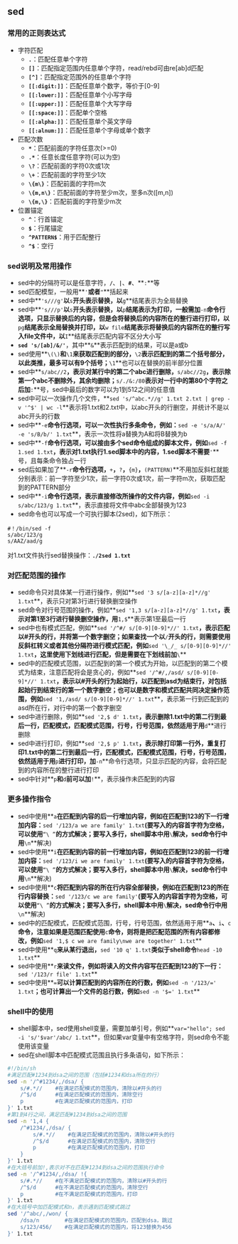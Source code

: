 ## sed
### 常用的正则表达式
+ 字符匹配  
    + **`.`**：匹配任意单个字符  
    + **`[]`**：匹配指定范围内任意单个字符，read/rebd可由re[ab]d匹配  
    + **`[^]`**：匹配指定范围外的任意单个字符  
    + **`[[:digit:]]`**：匹配任意单个数字，等价于[0-9]  
    + **`[[:lower:]]`**：匹配任意单个小写字母  
    + **`[[:upper:]]`**：匹配任意单个大写字母  
    + **`[[:space:]]`**：匹配单个空格  
    + **`[[:alpha:]]`**：匹配任意单个英文字母  
    + **`[[:alnum:]]`**：匹配任意单个字母或单个数字  
+ 匹配次数  
    + **`*`**：匹配前面的字符任意次(>=0)  
    + **`.*`**：任意长度任意字符(可以为空)  
    + **`\?`**：匹配前面的字符0次或1次  
    + **`\+`**：匹配前面的字符至少1次  
    + **`\{m\}`**：匹配前面的字符m次  
    + **`\{m,n\}`**：匹配前面的字符至少m次，至多n次([m,n])  
    + **`\{m,\}`**：匹配前面的字符至少m次  
+ 位置锚定  
    + **`^`**：行首锚定  
    + **`$`**：行尾锚定  
    + **`^PATTERN$`**：用于匹配整行  
    + **`^$`**：空行  

### sed说明及常用操作
+ sed中的分隔符可以是任意字符，**`/`**、**`|`**、**`#`**、**`:`**等  
+ sed匹配模型，一般用**`'`**或者**`"`**括起来  
+ sed中**`'s///g'`**以**`s`**开头表示替换，以**`g`**结尾表示为全局替换  
+ sed中**`'s///p'`**以**`s`**开头表示替换，以**`p`**结尾表示为打印，一般需加**`-n`**命令行选项，只显示替换后的内容，但是会将替换后的内容所在的整行进行打印，以**`pg`**结尾表示全局替换并打印，以**`w file`**结尾表示将替换后的内容所在的整行写入file文件中，以**`I`**结尾表示匹配内容不区分大小写  
+ **`sed 's/[ab]/&/'`**，其中**`&`**表示匹配到的结果，可以是a或b  
+ sed使用**`\(\)`**和**`\1`**来获取匹配到的部分，**`\2`**表示匹配到的第二个括号部分，以此类推，最多可以有9个括号；**`\1`**也可以在替换的前半部分位置  
+ sed中**`s/abc//2`**，表示对某行中的第二个abc进行删除，**`s/abc//2g`**，表示除第一个abc不删除外，其余均删除；**`s/./&:/80`**表示对一行中的第80个字符之后加**`:`**号，sed中最后的数字可以为1到512之间的任意值  
+ sed中可以一次操作几个文件，**`sed 's/^abc.*//g' 1.txt 2.txt | grep -v '^$' | wc -l`**表示将1.txt和2.txt中，以abc开头的行删空，并统计不是以abc开头的行数  
+ sed中**`-e`**命令行选项，可以一次性执行多条命令，例如：**`sed -e 's/a/A/' -e 's/B/b/' 1.txt`**，表示一次性将a替换为A和将B替换为b  
+ sed中**`-f`**命令行选项，可以接由多个sed命令组成的脚本文件，例如**`sed -f 1.sed 1.txt`**，表示对1.txt执行1.sed脚本中的内容，1.sed脚本不需要**`'`**号，且每条命令独占一行  
+ sed后如果加了**`-r`**命令行选项，**`+`**，**`?`**，**`{m}`**，**`(PATTERN)`**不用加反斜杠就能分别表示：前一字符至少1次，前一字符0次或1次，前一字符m次，获取匹配到的PATTERN部分  
+ sed中**`-i`**命令行选项，表示直接修改所操作的文件内容，例如**`sed -i s/abc/123/g 1.txt`**，表示直接将文件中abc全部替换为123  
+ sed命令也可以写成一个可执行脚本(2sed)，如下所示：
```
#！/bin/sed -f
s/abc/123/g
s/AAZ/aad/g
```
对1.txt文件执行sed替换操作：**`./2sed 1.txt`**  

### 对匹配范围的操作
+ sed命令只对具体某一行进行操作，例如**`sed '3 s/[a-z][a-z]*//g' 1.txt`**，表示只对第3行进行替换删空操作  
+ sed命令对行号范围的操作，例如**`sed '1,3 s/[a-z][a-z]*//g' 1.txt`**，表示对第1至3行进行替换删空操作，用**`1,$`**表示第1至最后一行  
+ sed中也有模式匹配，例如**`sed '/^#/ s/[0-9][0-9]*//' 1.txt`**，表示匹配以#开头的行，并将第一个数字删空；如果查找一个以**`/`**开头的行，则需要使用反斜杠转义或者其他分隔符进行模式匹配，例如**`sed '\_/_ s/[0-9][0-9]*//' 1.txt`**，这里使用下划线进行匹配，但是需要在下划线前加**`\`**  
+ sed中的匹配模式范围，以匹配到的第一个模式为开始，以匹配到的第二个模式为结束，注意匹配将会是贪心的，例如**`sed '/^#/,/asd/ s/[0-9][0-9]*//' 1.txt`**，表示以#开头的行为起始行，以匹配到asd为结束行，对包括起始行到结束行的第一个数字删空；也可以是数字和模式匹配共同决定操作范围，例如**`sed '1,/asd/ s/[0-9][0-9]*//' 1.txt`**，表示第一行到匹配到的asd所在行，对行中的第一个数字删空  
+ sed中进行删除，例如**`sed '2,$ d' 1.txt`**，表示删除1.txt中的第二行到最后一行，匹配模式，匹配模式范围，行号，行号范围，依然适用于用**`d`**进行删除  
+ sed中进行打印，例如**`sed '2,$ p' 1.txt`**，表示除打印第一行外，重复打印1.txt中的第二行到最后一行，匹配模式，匹配模式范围，行号，行号范围，依然适用于用**`p`**进行打印，加**`-n`**命令行选项，只显示匹配的内容，会将匹配到的内容所在的整行进行打印  
+ sed中针对**`p`**和**`d`**前可以加**`!`**，表示操作未匹配到的内容  

### 更多操作指令
+ sed中使用**`a`**在匹配到内容的后一行增加内容，例如在匹配到123的下一行增加内容：**`sed '/123/a we are family' 1.txt`**(要写入的内容首字符为空格，可以使用**`“\ ”`**的方式解决；要写入多行，shell脚本中用**`\`**解决，sed命令行中用**`\n`**解决)  
+ sed中使用**`i`**在匹配到内容的前一行增加内容，例如在匹配到123的前一行增加内容：**`sed '/123/i we are family' 1.txt`**(要写入的内容首字符为空格，可以使用**`“\ ”`**的方式解决；要写入多行，shell脚本中用**`\`**解决，sed命令行中用**`\n`**解决)  
+ sed中使用**`c`**将匹配到内容的所在行内容全部替换，例如在匹配到123的所在行内容替换：**`sed '/123/c we are family'`**(要写入的内容首字符为空格，可以使用**`“\ ”`**的方式解决；要写入多行，shell脚本中用**`\`**解决，sed命令行中用**`\n`**解决)  
+ sed中的匹配模式，匹配模式范围，行号，行号范围，依然适用于用**`a`**、**`i`**、**`c`**命令，注意如果是范围匹配使用**`c`**命令，则将是把匹配范围的所有内容都修改，例如**`sed '1,$ c we are family\nwe are together' 1.txt`**  
+ sed中使用**`q`**来从某行退出，**`sed '10 q' 1.txt`**类似于shell命令**`head -10 1.txt`**  
+ sed中使用**`r`**来读文件，例如将读入的文件内容写在匹配到123的下一行：**`sed '/123/r file' 1.txt`**  
+ sed中使用**`=`**可以计算匹配到的内容所在的行数，例如**`sed -n '/123/=' 1.txt`**；也可计算出一个文件的总行数，例如**`sed -n '$=' 1.txt`**  

### shell中的使用
+ shell脚本中，sed使用shell变量，需要加单引号，例如**`var="hello"; sed -i 's/'$var'/abc/ 1.txt`**，但如果var变量中有空格字符，则sed命令不能使用该变量  
+ sed在shell脚本中匹配模式范围且执行多条语句，如下所示：  
```sh
#!/bin/sh
#满足匹配#1234到dsa之间的范围（包括#1234和dsa所在的行）
sed -n '/^#1234/,/dsa/ {
    s/#.*//    #在满足匹配模式的范围内，清除以#开头的行
    /^$/d      #在满足匹配模式的范围内，清除空行
    p          #在满足匹配模式的范围内，打印
}' 1.txt
#第1到4行之间，满足匹配#1234到dsa之间的范围
sed -n '1,4 {
    /^#1234/,/dsa/ {
        s/#.*//    #在满足匹配模式的范围内，清除以#开头的行
        /^$/d      #在满足匹配模式的范围内，清除空行
        p          #在满足匹配模式的范围内，打印
    }
}' 1.txt
#在大括号前加!,表示对不在匹配#1234到dsa之间的范围执行命令
sed -n '/^#1234/,/dsa/ !{
    s/#.*//    #在不满足匹配模式的范围内，清除以#开头的行
    /^$/d      #在不满足匹配模式的范围内，清除空行
    p          #在不满足匹配模式的范围内，打印
}' 1.txt
#在大括号中加匹配模式和n，表示遇到匹配模式跳过
sed '/^abc/,/won/ {
    /dsa/n        #在满足匹配模式的范围内，匹配到dsa，跳过
    s/123/456/    #在满足匹配模式的范围内，将123替换为456
}' 1.txt
```
